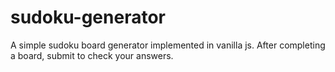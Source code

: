 # sudoku-generator
A simple sudoku board generator implemented in vanilla js. After completing a board, submit to check your answers.
